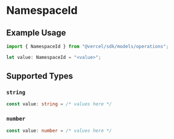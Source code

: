 # NamespaceId

## Example Usage

```typescript
import { NamespaceId } from "@vercel/sdk/models/operations";

let value: NamespaceId = "<value>";
```

## Supported Types

### `string`

```typescript
const value: string = /* values here */
```

### `number`

```typescript
const value: number = /* values here */
```

